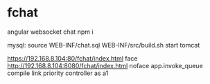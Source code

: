 # fchat
angular websocket chat
npm i

mysql:
source WEB-INF/chat.sql
WEB-INF/src/build.sh 
start tomcat

https://192.168.8.104:80/fchat/index.html
face
http://192.168.8.104:8080/fchat/index.html
noface
app.invoke_queue
compile
link
priority
controller as a1

